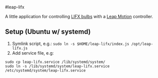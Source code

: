 #leap-lifx

A little application for controlling [LIFX bulbs](http://lifx.co/) with a [Leap Motion](https://www.leapmotion.com/) controller.

## Setup (Ubuntu w/ systemd)
1. Symlink script, e.g.: `sudo ln -s $HOME/leap-lifx/index.js /opt/leap-lifx.js`
2. Add service file, e.g:
```
sudo cp leap-lifx.service /lib/systemd/system/
sudo ln -s /lib/systemd/system/leap-lifx.service /etc/systemd/system/leap-lifx.service
```
